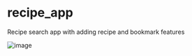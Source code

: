 # recipe_app
Recipe search app with adding recipe and bookmark features

![image](https://github.com/Smackigan/recipe_app/assets/79315349/54487c3e-41f3-456d-abd3-848ce95cea5f)
